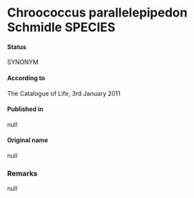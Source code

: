 # Chroococcus parallelepipedon Schmidle SPECIES

#### Status
SYNONYM

#### According to
The Catalogue of Life, 3rd January 2011

#### Published in
null

#### Original name
null

### Remarks
null